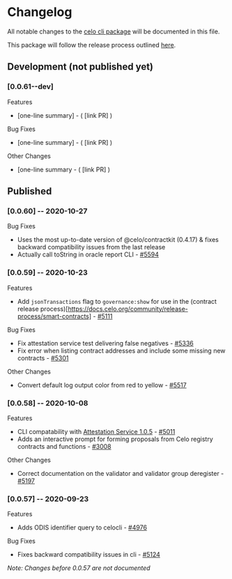 # Changelog
All notable changes to the [celo cli package](https://www.npmjs.com/package/@celo/celocli) will be documented in this file. 

This package will follow the release process outlined [here](https://docs.celo.org/community/release-process).


## Development (not published yet)
### **[0.0.61--dev]**
Features
- [one-line summary] - ( [link PR] )

Bug Fixes
- [one-line summary] - ( [link PR] )

Other Changes
- [one-line summary - ( [link PR] )


## Published

### **[0.0.60]** -- 2020-10-27
Bug Fixes
- Uses the most up-to-date version of @celo/contractkit (0.4.17) & fixes backward compatibility issues from the last release
- Actually call toString in oracle report CLI - [#5594](https://github.com/celo-org/celo-monorepo/pull/5594)

### **[0.0.59]** -- 2020-10-23
Features
- Add `jsonTransactions` flag to `governance:show` for use in the (contract release process)[https://docs.celo.org/community/release-process/smart-contracts]  - [#5111](https://github.com/celo-org/celo-monorepo/pull/5111)

Bug Fixes
- Fix attestation service test delivering false negatives - [#5336](https://github.com/celo-org/celo-monorepo/pull/5336)
- Fix error when listing contract addresses and include some missing new contracts - [#5301](https://github.com/celo-org/celo-monorepo/pull/5301)

Other Changes
- Convert default log output color from red to yellow - [#5517](https://github.com/celo-org/celo-monorepo/pull/5517)


### **[0.0.58]** -- 2020-10-08
Features
- CLI compatability with [Attestation Service 1.0.5](https://github.com/celo-org/celo-monorepo/releases/tag/attestation-service-1-0-5) - [#5011](https://github.com/celo-org/celo-monorepo/pull/5011)
- Adds an interactive prompt for forming proposals from Celo registry contracts and functions - [#3008](https://github.com/celo-org/celo-monorepo/pull/3008)

Other Changes
- Correct documentation on the validator and validator group deregister - [#5197](https://github.com/celo-org/celo-monorepo/pull/5197)

### **[0.0.57]** -- 2020-09-23
Features
- Adds ODIS identifier query to celocli - [#4976](https://github.com/celo-org/celo-monorepo/pull/4976)

Bug Fixes
- Fixes backward compatibility issues in cli - [#5124](https://github.com/celo-org/celo-monorepo/pull/5124)


_Note: Changes before 0.0.57 are not documented_
